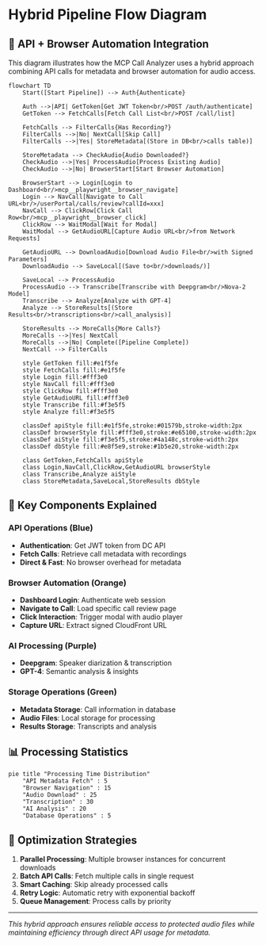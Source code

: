 # Hybrid Pipeline Flow Diagram

## 🔄 API + Browser Automation Integration

This diagram illustrates how the MCP Call Analyzer uses a hybrid approach combining API calls for metadata and browser automation for audio access.

```mermaid
flowchart TD
    Start([Start Pipeline]) --> Auth{Authenticate}
    
    Auth -->|API| GetToken[Get JWT Token<br/>POST /auth/authenticate]
    GetToken --> FetchCalls[Fetch Call List<br/>POST /call/list]
    
    FetchCalls --> FilterCalls{Has Recording?}
    FilterCalls -->|No| NextCall[Skip Call]
    FilterCalls -->|Yes| StoreMetadata[(Store in DB<br/>calls table)]
    
    StoreMetadata --> CheckAudio{Audio Downloaded?}
    CheckAudio -->|Yes| ProcessAudio[Process Existing Audio]
    CheckAudio -->|No| BrowserStart[Start Browser Automation]
    
    BrowserStart --> Login[Login to Dashboard<br/>mcp__playwright__browser_navigate]
    Login --> NavCall[Navigate to Call URL<br/>/userPortal/calls/review?callId=xxx]
    NavCall --> ClickRow[Click Call Row<br/>mcp__playwright__browser_click]
    ClickRow --> WaitModal[Wait for Modal]
    WaitModal --> GetAudioURL[Capture Audio URL<br/>from Network Requests]
    
    GetAudioURL --> DownloadAudio[Download Audio File<br/>with Signed Parameters]
    DownloadAudio --> SaveLocal[(Save to<br/>downloads/)]
    
    SaveLocal --> ProcessAudio
    ProcessAudio --> Transcribe[Transcribe with Deepgram<br/>Nova-2 Model]
    Transcribe --> Analyze[Analyze with GPT-4]
    Analyze --> StoreResults[(Store Results<br/>transcriptions<br/>call_analysis)]
    
    StoreResults --> MoreCalls{More Calls?}
    MoreCalls -->|Yes| NextCall
    MoreCalls -->|No| Complete([Pipeline Complete])
    NextCall --> FilterCalls
    
    style GetToken fill:#e1f5fe
    style FetchCalls fill:#e1f5fe
    style Login fill:#fff3e0
    style NavCall fill:#fff3e0
    style ClickRow fill:#fff3e0
    style GetAudioURL fill:#fff3e0
    style Transcribe fill:#f3e5f5
    style Analyze fill:#f3e5f5
    
    classDef apiStyle fill:#e1f5fe,stroke:#01579b,stroke-width:2px
    classDef browserStyle fill:#fff3e0,stroke:#e65100,stroke-width:2px
    classDef aiStyle fill:#f3e5f5,stroke:#4a148c,stroke-width:2px
    classDef dbStyle fill:#e8f5e9,stroke:#1b5e20,stroke-width:2px
    
    class GetToken,FetchCalls apiStyle
    class Login,NavCall,ClickRow,GetAudioURL browserStyle
    class Transcribe,Analyze aiStyle
    class StoreMetadata,SaveLocal,StoreResults dbStyle
```

## 🔑 Key Components Explained

### API Operations (Blue)
- **Authentication**: Get JWT token from DC API
- **Fetch Calls**: Retrieve call metadata with recordings
- **Direct & Fast**: No browser overhead for metadata

### Browser Automation (Orange)
- **Dashboard Login**: Authenticate web session
- **Navigate to Call**: Load specific call review page
- **Click Interaction**: Trigger modal with audio player
- **Capture URL**: Extract signed CloudFront URL

### AI Processing (Purple)
- **Deepgram**: Speaker diarization & transcription
- **GPT-4**: Semantic analysis & insights

### Storage Operations (Green)
- **Metadata Storage**: Call information in database
- **Audio Files**: Local storage for processing
- **Results Storage**: Transcripts and analysis

## 📊 Processing Statistics

```mermaid
pie title "Processing Time Distribution"
    "API Metadata Fetch" : 5
    "Browser Navigation" : 15
    "Audio Download" : 25
    "Transcription" : 30
    "AI Analysis" : 20
    "Database Operations" : 5
```

## 🚀 Optimization Strategies

1. **Parallel Processing**: Multiple browser instances for concurrent downloads
2. **Batch API Calls**: Fetch multiple calls in single request
3. **Smart Caching**: Skip already processed calls
4. **Retry Logic**: Automatic retry with exponential backoff
5. **Queue Management**: Process calls by priority

---

*This hybrid approach ensures reliable access to protected audio files while maintaining efficiency through direct API usage for metadata.*